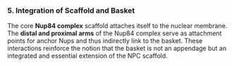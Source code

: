 ### 5. Integration of Scaffold and Basket​

The core **Nup84 complex** scaffold attaches itself to the nuclear
membrane. The **distal and proximal arms** of the Nup84 complex
serve as attachment points for anchor Nups and thus indirectly link
to the basket. These interactions reinforce the notion that the
basket is not an appendage but an integrated and essential
extension of the NPC scaffold.
